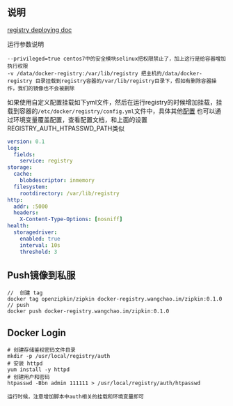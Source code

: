 ## 说明
[registry deploying doc](https://docs.docker.com/registry/deploying/)

运行参数说明
```
--privileged=true centos7中的安全模块selinux把权限禁止了，加上这行是给容器增加执行权限
-v /data/docker-registry:/var/lib/registry 把主机的/data/docker-registry 目录挂载到registry容器的/var/lib/registry目录下，假如有删除容器操作，我们的镜像也不会被删除
```

如果使用自定义配置挂载如下yml文件，然后在运行registry的时候增加挂载，挂载到容器的`/etc/docker/registry/config.yml`文件中，具体其他[配置](https://docs.docker.com/registry/configuration/)
也可以通过环境变量覆盖配置，查看配置文档，和上面的设置REGISTRY_AUTH_HTPASSWD_PATH类似
```yml
version: 0.1
log:
  fields:
    service: registry
storage:
  cache:
    blobdescriptor: inmemory
  filesystem:
    rootdirectory: /var/lib/registry
http:
  addr: :5000
  headers:
    X-Content-Type-Options: [nosniff]
health:
  storagedriver:
    enabled: true
    interval: 10s
    threshold: 3
```

## Push镜像到私服
```
//  创建 tag
docker tag openzipkin/zipkin docker-registry.wangchao.im/zipkin:0.1.0
// push
docker push docker-registry.wangchao.im/zipkin:0.1.0
```

## Docker Login
```
# 创建存储鉴权密码文件目录
mkdir -p /usr/local/registry/auth
# 安装 httpd
yum install -y httpd
# 创建用户和密码
htpasswd -Bbn admin 111111 > /usr/local/registry/auth/htpasswd

运行时候，注意增加脚本中auth相关的挂载和环境变量即可
```
